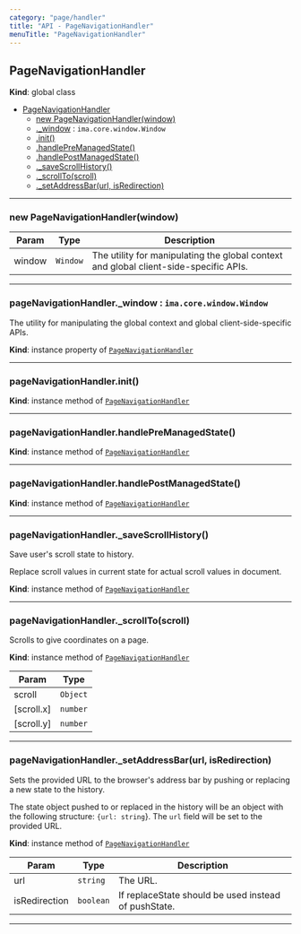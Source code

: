 ```yaml
---
category: "page/handler"
title: "API - PageNavigationHandler"
menuTitle: "PageNavigationHandler"
---
```


## PageNavigationHandler&nbsp;<a name="PageNavigationHandler" href="https://github.com/seznam/ima/blob/v17.7.4/packages/core/src/page/handler/PageNavigationHandler.js#L17" target="_blank"><span class="icon"><i class="fas fa-external-link-alt fa-xs"></i></span></a>
**Kind**: global class  

* [PageNavigationHandler](#PageNavigationHandler)
    * [new PageNavigationHandler(window)](#new_PageNavigationHandler_new)
    * [._window](#PageNavigationHandler+_window) : <code>ima.core.window.Window</code>
    * [.init()](#PageNavigationHandler+init)
    * [.handlePreManagedState()](#PageNavigationHandler+handlePreManagedState)
    * [.handlePostManagedState()](#PageNavigationHandler+handlePostManagedState)
    * [._saveScrollHistory()](#PageNavigationHandler+_saveScrollHistory)
    * [._scrollTo(scroll)](#PageNavigationHandler+_scrollTo)
    * [._setAddressBar(url, isRedirection)](#PageNavigationHandler+_setAddressBar)


* * *

### new PageNavigationHandler(window)&nbsp;<a name="new_PageNavigationHandler_new"></a>

| Param | Type | Description |
| --- | --- | --- |
| window | <code>Window</code> | The utility for manipulating the global context        and global client-side-specific APIs. |


* * *

### pageNavigationHandler.\_window : <code>ima.core.window.Window</code>&nbsp;<a name="PageNavigationHandler+_window" href="https://github.com/seznam/ima/blob/v17.7.4/packages/core/src/page/handler/PageNavigationHandler.js#L26" target="_blank"><span class="icon"><i class="fas fa-external-link-alt fa-xs"></i></span></a>
The utility for manipulating the global context and global
client-side-specific APIs.

**Kind**: instance property of [<code>PageNavigationHandler</code>](#PageNavigationHandler)  

* * *

### pageNavigationHandler.init()&nbsp;<a name="PageNavigationHandler+init" href="https://github.com/seznam/ima/blob/v17.7.4/packages/core/src/page/handler/PageNavigationHandler.js#L32" target="_blank"><span class="icon"><i class="fas fa-external-link-alt fa-xs"></i></span></a>
**Kind**: instance method of [<code>PageNavigationHandler</code>](#PageNavigationHandler)  

* * *

### pageNavigationHandler.handlePreManagedState()&nbsp;<a name="PageNavigationHandler+handlePreManagedState" href="https://github.com/seznam/ima/blob/v17.7.4/packages/core/src/page/handler/PageNavigationHandler.js#L44" target="_blank"><span class="icon"><i class="fas fa-external-link-alt fa-xs"></i></span></a>
**Kind**: instance method of [<code>PageNavigationHandler</code>](#PageNavigationHandler)  

* * *

### pageNavigationHandler.handlePostManagedState()&nbsp;<a name="PageNavigationHandler+handlePostManagedState" href="https://github.com/seznam/ima/blob/v17.7.4/packages/core/src/page/handler/PageNavigationHandler.js#L71" target="_blank"><span class="icon"><i class="fas fa-external-link-alt fa-xs"></i></span></a>
**Kind**: instance method of [<code>PageNavigationHandler</code>](#PageNavigationHandler)  

* * *

### pageNavigationHandler.\_saveScrollHistory()&nbsp;<a name="PageNavigationHandler+_saveScrollHistory" href="https://github.com/seznam/ima/blob/v17.7.4/packages/core/src/page/handler/PageNavigationHandler.js#L88" target="_blank"><span class="icon"><i class="fas fa-external-link-alt fa-xs"></i></span></a>
Save user's scroll state to history.

Replace scroll values in current state for actual scroll values in
document.

**Kind**: instance method of [<code>PageNavigationHandler</code>](#PageNavigationHandler)  

* * *

### pageNavigationHandler.\_scrollTo(scroll)&nbsp;<a name="PageNavigationHandler+_scrollTo" href="https://github.com/seznam/ima/blob/v17.7.4/packages/core/src/page/handler/PageNavigationHandler.js#L109" target="_blank"><span class="icon"><i class="fas fa-external-link-alt fa-xs"></i></span></a>
Scrolls to give coordinates on a page.

**Kind**: instance method of [<code>PageNavigationHandler</code>](#PageNavigationHandler)  

| Param | Type |
| --- | --- |
| scroll | <code>Object</code> | 
| [scroll.x] | <code>number</code> | 
| [scroll.y] | <code>number</code> | 


* * *

### pageNavigationHandler.\_setAddressBar(url, isRedirection)&nbsp;<a name="PageNavigationHandler+_setAddressBar" href="https://github.com/seznam/ima/blob/v17.7.4/packages/core/src/page/handler/PageNavigationHandler.js#L126" target="_blank"><span class="icon"><i class="fas fa-external-link-alt fa-xs"></i></span></a>
Sets the provided URL to the browser's address bar by pushing or replacing a new
state to the history.

The state object pushed to or replaced in the history will be an object with the
following structure: <code>{url: string</code>}. The <code>url</code> field will
be set to the provided URL.

**Kind**: instance method of [<code>PageNavigationHandler</code>](#PageNavigationHandler)  

| Param | Type | Description |
| --- | --- | --- |
| url | <code>string</code> | The URL. |
| isRedirection | <code>boolean</code> | If replaceState should be used instead of pushState. |


* * *


